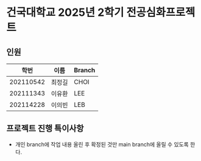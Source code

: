 # 건국대학교 2025년 2학기 전공심화프로젝트

## 인원

|학번|이름|Branch|
|----|---|-------|
|202110542|최정길|CHOI|
|202111343|이유환|LEE|
|202114228|이의빈|LEB|

## 프로젝트 진행 특이사항

- 개인 branch에 작업 내용 올린 후 확정된 것만 main branch에 올릴 수 있도록 한다.
